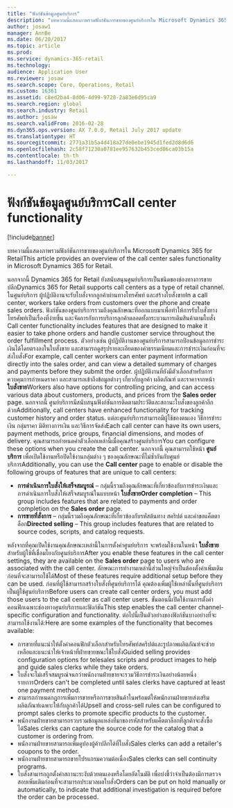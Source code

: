 ```yaml
---
title: "ฟังก์ชันข้อมูลศูนย์บริการ"
description: "บทความนี้แสดงภาพรวมฟังก์ชันการขายของศูนย์บริการใน Microsoft Dynamics 365 for Retail"
author: josaw1
manager: AnnBe
ms.date: 06/20/2017
ms.topic: article
ms.prod: 
ms.service: dynamics-365-retail
ms.technology: 
audience: Application User
ms.reviewer: josaw
ms.search.scope: Core, Operations, Retail
ms.custom: 16361
ms.assetid: c8ed2ba4-8d06-4d99-9728-2a83e6d95ca9
ms.search.region: global
ms.search.industry: Retail
ms.author: josaw
ms.search.validFrom: 2016-02-28
ms.dyn365.ops.version: AX 7.0.0, Retail July 2017 update
ms.translationtype: HT
ms.sourcegitcommit: 2771a31b5a4d418a27de0ebe1945d1fed2d8d6d6
ms.openlocfilehash: 2c58f71230a0781ee957632b453ced86ca03b15a
ms.contentlocale: th-th
ms.lasthandoff: 11/03/2017

---
```


# <a name="call-center-functionality"></a><span data-ttu-id="33a1b-103">ฟังก์ชันข้อมูลศูนย์บริการ</span><span class="sxs-lookup"><span data-stu-id="33a1b-103">Call center functionality</span></span>

[!include[banner](includes/banner.md)]


<span data-ttu-id="33a1b-104">บทความนี้แสดงภาพรวมฟังก์ชันการขายของศูนย์บริการใน Microsoft Dynamics 365 for Retail</span><span class="sxs-lookup"><span data-stu-id="33a1b-104">This article provides an overview of the call center sales functionality in Microsoft Dynamics 365 for Retail.</span></span>

<span data-ttu-id="33a1b-105">นอกจากนี้ Dynamics 365 for Retail ยังสนับสนุนศูนย์บริการเป็นชนิดของช่องทางการขายปลีก</span><span class="sxs-lookup"><span data-stu-id="33a1b-105">Dynamics 365 for Retail supports call centers as a type of retail channel.</span></span> <span data-ttu-id="33a1b-106">ในศูนย์บริการ ผู้ปฏิบัติงานจะรับใบสั่งจากลูกค้าผ่านทางโทรศัพท์ และสร้างใบสั่งขาย</span><span class="sxs-lookup"><span data-stu-id="33a1b-106">In a call center, workers take orders from customers over the phone and create sales orders.</span></span> <span data-ttu-id="33a1b-107">ฟังก์ชันของศูนย์บริการรวมถึงคุณลักษณะที่ออกแบบมาเพื่อทำให้การรับใบสั่งทางโทรศัพท์เป็นเรื่องที่ง่ายขึ้น และจัดการกับการบริการลูกค้าตลอดทั้งกระบวนการเติมสินค้าตามใบสั่ง </span><span class="sxs-lookup"><span data-stu-id="33a1b-107">Call center functionality includes features that are designed to make it easier to take phone orders and handle customer service throughout the order fulfillment process.</span></span> <span data-ttu-id="33a1b-108">ตัวอย่างเช่น ผู้ปฏิบัติงานของศูนย์บริการสามารถป้อนข้อมูลการชำระเงินได้โดยตรงลงในใบสั่งขาย และสามารถดูสรุปรายละเอียดของค่าธรรมเนียมและการชำระเงินก่อนที่จะส่งใบสั่ง</span><span class="sxs-lookup"><span data-stu-id="33a1b-108">For example, call center workers can enter payment information directly into the sales order, and can view a detailed summary of charges and payments before they submit the order.</span></span> <span data-ttu-id="33a1b-109">ผู้ปฏิบัติงานที่ยังมีตัวเลือกสำหรับการควบคุมการกำหนดราคา และสามารถเข้าถึงข้อมูลต่างๆ เกี่ยวกับลูกค้า ผลิตภัณฑ์ และราคาจากหน้า **ใบสั่งขาย**</span><span class="sxs-lookup"><span data-stu-id="33a1b-109">Workers also have options for controlling pricing, and can access various data about customers, products, and prices from the **Sales order** page.</span></span> <span data-ttu-id="33a1b-110">นอกจากนี้ ศูนย์บริการมีสนับสนุนฟังก์ชันการติดตามประวัติและสถานะใบสั่งของลูกค้าอีกด้วย</span><span class="sxs-lookup"><span data-stu-id="33a1b-110">Additionally, call centers have enhanced functionality for tracking customer history and order status.</span></span> <span data-ttu-id="33a1b-111">แต่ละศูนย์บริการสามารถมีผู้ใช้ของตนเอง วิธีการชำระเงิน กลุ่มราคา มิติทางการเงิน และวิธีการจัดส่ง</span><span class="sxs-lookup"><span data-stu-id="33a1b-111">Each call center can have its own users, payment methods, price groups, financial dimensions, and modes of delivery.</span></span> <span data-ttu-id="33a1b-112">คุณสามารถกำหนดค่าตัวเลือกเหล่านี้เมื่อคุณสร้างศูนย์บริการ</span><span class="sxs-lookup"><span data-stu-id="33a1b-112">You can configure these options when you create the call center.</span></span> <span data-ttu-id="33a1b-113">นอกจากนี้ คุณสามารถใช้หน้า **ศูนย์บริการ** เพื่อเปิดใช้งานหรือปิดใช้งานกลุ่มต่าง ๆ ของคุณลักษณะที่ไม่ซ้ำกันกับศูนย์บริการ</span><span class="sxs-lookup"><span data-stu-id="33a1b-113">Additionally, you can use the **Call center** page to enable or disable the following groups of features that are unique to call centers:</span></span>

-   <span data-ttu-id="33a1b-114">**การดำเนินการใบสั่งให้เสร็จสมบูรณ์** – กลุ่มนี้รวมถึงคุณลักษณะที่เกี่ยวข้องกับการชำระเงินและการดำเนินการใบสั่งให้เสร็จสมบูรณ์ในแบบหน้า **ใบสั่งขาย**</span><span class="sxs-lookup"><span data-stu-id="33a1b-114">**Order completion** – This group includes features that are related to payments and order completion on the **Sales order** page.</span></span>
-   <span data-ttu-id="33a1b-115">**การขายที่สั่งการ** – กลุ่มนี้รวมถึงคุณลักษณะที่เกี่ยวข้องกับรหัสต้นทาง สคริปต์ และคำขอแค็ตตาล็อก</span><span class="sxs-lookup"><span data-stu-id="33a1b-115">**Directed selling** – This group includes features that are related to source codes, scripts, and catalog requests.</span></span>

<span data-ttu-id="33a1b-116">หลังจากที่คุณเปิดใช้งานคุณลักษณะเหล่านี้ในการตั้งค่าศูนย์บริการ จะพร้อมใช้งานในหน้า **ใบสั่งขาย** สำหรับผู้ใช้ที่เชื่อมโยงกับศูนย์บริการ</span><span class="sxs-lookup"><span data-stu-id="33a1b-116">After you enable these features in the call center settings, they are available on the **Sales order** page to users who are associated with the call center.</span></span> <span data-ttu-id="33a1b-117">ลักษณะการทำงานเหล่านี้ส่วนใหญ่จำเป็นต้องตั้งค่าเพิ่มเติมก่อนที่จะสามารถใช้ได้</span><span class="sxs-lookup"><span data-stu-id="33a1b-117">Most of these features require additional setup before they can be used.</span></span> <span data-ttu-id="33a1b-118">ก่อนที่ผู้ใช้สามารถสร้างใบสั่งที่ศูนย์บริการได้ คุณต้องเพิ่มผู้ใช้เหล่านั้นที่ศูนย์บริการเป็นผู้ใช้ศูนย์บริการ</span><span class="sxs-lookup"><span data-stu-id="33a1b-118">Before users can create call center orders, you must add those users to the call center as call center users.</span></span> <span data-ttu-id="33a1b-119">ขั้นตอนนี้เปิดใช้งานการตั้งค่าคอนฟิกเฉพาะช่องทางศูนย์บริการและฟังก์ชัน</span><span class="sxs-lookup"><span data-stu-id="33a1b-119">This step enables the call center channel-specific configuration and functionality.</span></span> <span data-ttu-id="33a1b-120">ต่อไปนี้เป็นตัวอย่างของฟังก์ชันบางอย่างที่จะสามารถใช้งานได้:</span><span class="sxs-lookup"><span data-stu-id="33a1b-120">Here are some examples of the functionality that becomes available:</span></span>

-   <span data-ttu-id="33a1b-121">การขายที่แนะนำให้ตั้งค่าคอนฟิกตัวเลือกสำหรับโทรศัพท์สคริปต์และรูปภาพผลิตภัณฑ์จะช่วยเหลือและแนะนำให้เจ้าหน้าที่ฝ่ายขายขณะใช้ใบสั่ง</span><span class="sxs-lookup"><span data-stu-id="33a1b-121">Guided selling provides configuration options for telesales scripts and product images to help and guide sales clerks while they take orders.</span></span>
-   <span data-ttu-id="33a1b-122">ใบสั่งจะไม่เสร็จสมบูรณ์จนกว่าพนักงานฝ่ายขายจะรวมวิธีการชำระเงินอย่างน้อยหนึ่งรายการ</span><span class="sxs-lookup"><span data-stu-id="33a1b-122">Orders can't be completed until sales clerks have captured at least one payment method.</span></span>
-   <span data-ttu-id="33a1b-123">สามารถกำหนดกฎการเพิ่มการขายหรือการขายสินค้าในพร้อมต์ให้พนักงานฝ่ายขายส่งเสริมผลิตภัณฑ์เฉพาะให้กับลูกค้าได้</span><span class="sxs-lookup"><span data-stu-id="33a1b-123">Upsell and cross-sell rules can be configured to prompt sales clerks to promote specific products to the customer.</span></span>
-   <span data-ttu-id="33a1b-124">พนักงานฝ่ายขายสามารถรวบรวมข้อมูลแหล่งที่มาของรหัสสำหรับแค็ตตาล็อกที่ลูกค้าจะสั่งซื้อได้</span><span class="sxs-lookup"><span data-stu-id="33a1b-124">Sales clerks can capture the source code for the catalog that a customer is ordering from.</span></span>
-   <span data-ttu-id="33a1b-125">พนักงานฝ่ายขายสามารถเพิ่มคูปองผู้ค้าปลีกได้ที่ใบสั่ง</span><span class="sxs-lookup"><span data-stu-id="33a1b-125">Sales clerks can add a retailer's coupons to the order.</span></span>
-   <span data-ttu-id="33a1b-126">พนักงานฝ่ายขายสามารถขายโปรแกรมความต่อเนื่อง</span><span class="sxs-lookup"><span data-stu-id="33a1b-126">Sales clerks can sell continuity programs.</span></span>
-   <span data-ttu-id="33a1b-127">ใบสั่งสามารถถูกตั้งค่าสถานะระงับด้วยตนเองหรือโดยอัตโนมัติ เพื่อบ่งชี้ว่าจำเป็นต้องมีการตรวจสอบเพิ่มเติมก่อนที่จะสามารถประมวลผลใบสั่ง</span><span class="sxs-lookup"><span data-stu-id="33a1b-127">Orders can be put on hold manually or automatically, to indicate that additional investigation is required before the order can be processed.</span></span>





